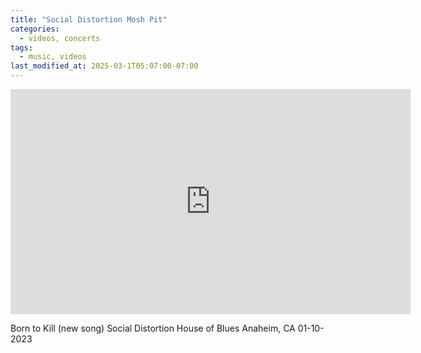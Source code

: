 ```yaml
---
title: "Social Distortion Mosh Pit"
categories:
  - videos, concerts
tags:
  - music, videos
last_modified_at: 2025-03-1T05:07:00-07:00
---
```


<div class="embed-responsive embed-responsive-16by9">
  <iframe width="640" height="360" src="https://www.youtube-nocookie.com/embed/AuTKp_yULeo?controls=0&amp;" frameborder="0" allowfullscreen></iframe>
</div>

Born to Kill (new song)
Social Distortion
House of Blues
Anaheim, CA 01-10-2023
